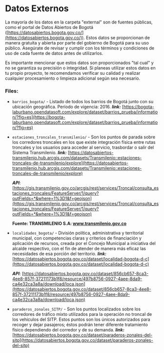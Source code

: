 # Datos Externos

La mayoría de los datos en la carpeta "external" son de fuentes públicas, como el portal de Datos Abiertos de Bogotá ([https://datosabiertos.bogota.gov.co/](https://datosabiertos.bogota.gov.co/)). Estos datos se proporcionan de manera gratuita y abierta por parte del gobierno de Bogotá para su uso público. Asegúrate de revisar y cumplir con los términos y condiciones de uso de cada fuente de datos antes de utilizarlos.

Es importante mencionar que estos datos son proporcionados "tal cual" y no se garantiza su precisión o integridad. Si planeas utilizar estos datos en tu propio proyecto, te recomendamos verificar su calidad y realizar cualquier procesamiento o limpieza adicional según sea necesario.

### Files:

- `barrios_bogota/` - Listado de todos los barrios de Bogotá junto con su ubicación geográfica. Período de vigencia: 2016. 
**_link:_** [https://bogota-laburbano.opendatasoft.com/explore/dataset/barrios_prueba/information/?flg=es](https://bogota-laburbano.opendatasoft.com/explore/dataset/barrios_prueba/information/?flg=es)

- `estaciones_troncales_transmilenio/` - Son los puntos de parada sobre los corredores troncales en los que existe integración física entre rutas troncales y los usuarios para acceder al servicio, trasbordar o salir del Sistema Transmilenio. **_link:_** [https://datosabiertos-transmilenio.hub.arcgis.com/datasets/Transmilenio::estaciones-troncales-de-transmilenio/explore](https://datosabiertos-transmilenio.hub.arcgis.com/datasets/Transmilenio::estaciones-troncales-de-transmilenio/explore)

    **_API_**: [https://gis.transmilenio.gov.co/arcgis/rest/services/Troncal/consulta_estaciones_troncales/FeatureServer/1/query?outFields=*&where=1%3D1&f=geojson](https://gis.transmilenio.gov.co/arcgis/rest/services/Troncal/consulta_estaciones_troncales/FeatureServer/1/query?outFields=*&where=1%3D1&f=geojson)

    **Fuente: TRANSMILENIO S.A: www.transmilenio.gov.co**

- `localidades_bogota/` - División política, administrativa y territorial municipal, con competencias claras y criterios de financiación y aplicación de recursos, creada por el Concejo Municipal a iniciativa del alcalde respectivo, con el fin de atender de manera más eficaz las necesidades de esa porción del territorio. **_link:_** [https://datosabiertos.bogota.gov.co/dataset/localidad-bogota-d-c](https://datosabiertos.bogota.gov.co/dataset/localidad-bogota-d-c)

    **_API_**: [https://datosabiertos.bogota.gov.co/dataset/856cb657-8ca3-4ee8-857f-37211173b1f8/resource/497b8756-0927-4aee-8da9-ca4e32ca3a8a/download/loca.json](https://datosabiertos.bogota.gov.co/dataset/856cb657-8ca3-4ee8-857f-37211173b1f8/resource/497b8756-0927-4aee-8da9-ca4e32ca3a8a/download/loca.json)

- `paraderos_zonales_SITP/` - Son los puntos localizados sobre los corredores de tráfico mixto utilizados para la operación no troncal de los vehículos del SITP. Estos puntos son los únicos autorizados para recoger y dejar pasajeros; éstos podrán tener diferente tratamiento físico dependiendo del corredor y de su demanda. **_link:_** [https://datosabiertos.bogota.gov.co/dataset/paraderos-zonales-del-sitp](https://datosabiertos.bogota.gov.co/dataset/paraderos-zonales-del-sitp)